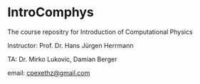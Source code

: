 # IntroComphys
The course repositry for Introduction of Computational Physics

Instructor: Prof. Dr. Hans Jürgen Herrmann

TA: Dr. Mirko Lukovic, Damian Berger

email: cpexethz@gmail.com
